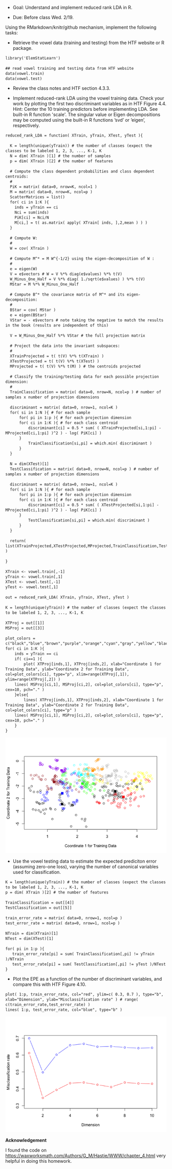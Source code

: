 -   Goal: Understand and implement reduced rank LDA in R.

-   Due: Before class Wed. 2/19.

Using the RMarkdown/knitr/github mechanism, implement the following
tasks:

-   Retrieve the vowel data (training and testing) from the HTF website
    or R package.

<!-- -->

    library('ElemStatLearn')

    ## read vowel training and testing data from HTF website
    data(vowel.train)
    data(vowel.test)

-   Review the class notes and HTF section 4.3.3.

-   Implement reduced-rank LDA using the vowel training data. Check your
    work by plotting the first two discriminant variables as in HTF
    Figure 4.4.  
    Hint: Center the 10 training predictors before implementing LDA. See
    built-in R function 'scale'. The singular value or Eigen
    decompositions may be computed using the built-in R functions ’svd’
    or ’eigen’, respectively.

<!-- -->

    reduced_rank_LDA = function( XTrain, yTrain, XTest, yTest ){

      K = length(unique(yTrain)) # the number of classes (expect the classes to be labeled 1, 2, 3, ..., K-1, K 
      N = dim( XTrain )[1] # the number of samples
      p = dim( XTrain )[2] # the number of features
      
      # Compute the class dependent probabilities and class dependent centroids: 
      #
      PiK = matrix( data=0, nrow=K, ncol=1 )
      M = matrix( data=0, nrow=K, ncol=p )
      ScatterMatrices = list()
      for( ci in 1:K ){
        inds = yTrain == ci
        Nci = sum(inds)
        PiK[ci] = Nci/N
        M[ci,] = t( as.matrix( apply( XTrain[ inds, ],2,mean ) ) )
      }

      # Compute W:
      #
      W = cov( XTrain ) 

      # Compute M^* = M W^{-1/2} using the eigen-decomposition of W :
      #
      e = eigen(W)
      V = e$vectors # W = V %*% diag(e$values) %*% t(V)
      W_Minus_One_Half = V %*% diag( 1./sqrt(e$values) ) %*% t(V) 
      MStar = M %*% W_Minus_One_Half 

      # Compute B^* the covariance matrix of M^* and its eigen-decomposition:
      #
      BStar = cov( MStar )
      e = eigen(BStar)
      VStar = - e$vectors # note taking the negative to match the results in the book (results are independent of this)

      V = W_Minus_One_Half %*% VStar # the full projection matrix
      
      # Project the data into the invariant subspaces:
      #
      XTrainProjected = t( t(V) %*% t(XTrain) )
      XTestProjected = t( t(V) %*% t(XTest) )
      MProjected = t( t(V) %*% t(M) ) # the centroids projected

      # Classify the training/testing data for each possible projection dimension:
      # 
      TrainClassification = matrix( data=0, nrow=N, ncol=p ) # number of samples x number of projection dimensions 

      discriminant = matrix( data=0, nrow=1, ncol=K )
      for( si in 1:N ){ # for each sample
          for( pi in 1:p ){ # for each projection dimension 
          for( ci in 1:K ){ # for each class centroid 
              discriminant[ci] = 0.5 * sum( ( XTrainProjected[si,1:pi] - MProjected[ci,1:pi] )^2 ) - log( PiK[ci] )
          }
              TrainClassification[si,pi] = which.min( discriminant )
          }
      } 

      N = dim(XTest)[1]
      TestClassification = matrix( data=0, nrow=N, ncol=p ) # number of samples x number of projection dimensions 

      discriminant = matrix( data=0, nrow=1, ncol=K )
      for( si in 1:N ){ # for each sample 
          for( pi in 1:p ){ # for each projection dimension 
          for( ci in 1:K ){ # for each class centroid
              discriminant[ci] = 0.5 * sum( ( XTestProjected[si,1:pi] - MProjected[ci,1:pi] )^2 ) - log( PiK[ci] )
          }
              TestClassification[si,pi] = which.min( discriminant )
          }
      } 
      
      return( list(XTrainProjected,XTestProjected,MProjected,TrainClassification,TestClassification) )

    }

    XTrain <- vowel.train[,-1]
    yTrain <- vowel.train[,1]
    XTest <- vowel.test[,-1]
    yTest <- vowel.test[,1]

    out = reduced_rank_LDA( XTrain, yTrain, XTest, yTest )

    K = length(unique(yTrain)) # the number of classes (expect the classes to be labeled 1, 2, 3, ..., K-1, K 

    XTProj = out[[1]]
    MSProj = out[[3]]

    plot_colors = c("black","blue","brown","purple","orange","cyan","gray","yellow","black","red","green")
    for( ci in 1:K ){
        inds = yTrain == ci
        if( ci==1 ){
            plot( XTProj[inds,1], XTProj[inds,2], xlab="Coordinate 1 for Training Data", ylab="Coordinate 2 for Training Data", col=plot_colors[ci], type="p", xlim=range(XTProj[,1]), ylim=range(XTProj[,2]) )       
        lines( MSProj[ci,1], MSProj[ci,2], col=plot_colors[ci], type="p", cex=10, pch="." )
        }else{
            lines( XTProj[inds,1], XTProj[inds,2], xlab="Coordinate 1 for Training Data", ylab="Coordinate 2 for Training Data", col=plot_colors[ci], type="p" )
        lines( MSProj[ci,1], MSProj[ci,2], col=plot_colors[ci], type="p", cex=10, pch="." )    
        }
    }

![](Homework3_files/figure-markdown_strict/recreate%20the%20plot%204.4-1.png)

-   Use the vowel testing data to estimate the expected prediciton error
    (assuming zero-one loss), varying the number of canonical variables
    used for classification.

<!-- -->

    K = length(unique(yTrain)) # the number of classes (expect the classes to be labeled 1, 2, 3, ..., K-1, K 
    p = dim( XTrain )[2] # the number of features

    TrainClassification = out[[4]]
    TestClassification = out[[5]]

    train_error_rate = matrix( data=0, nrow=1, ncol=p )
    test_error_rate = matrix( data=0, nrow=1, ncol=p )

    NTrain = dim(XTrain)[1]
    NTest = dim(XTest)[1]

    for( pi in 1:p ){
       train_error_rate[pi] = sum( TrainClassification[,pi] != yTrain )/NTrain
       test_error_rate[pi] = sum( TestClassification[,pi] != yTest )/NTest
    }

-   Plot the EPE as a function of the number of discriminant variables,
    and compare this with HTF Figure 4.10.

<!-- -->

    plot( 1:p, train_error_rate, col="red", ylim=c( 0.3, 0.7 ), type="b", xlab="Dimension", ylab="Misclassification rate" ) # range( c(train_error_rate,test_error_rate) )
    lines( 1:p, test_error_rate, col="blue", type="b" )

![](Homework3_files/figure-markdown_strict/recreate%20figure%204.10-1.png)

**Acknowledgement**

I found the code on
<https://waxworksmath.com/Authors/G_M/Hastie/WWW/chapter_4.html> very
helpful in doing this homework.
